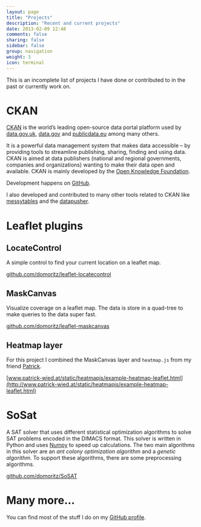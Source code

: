 ```yaml
---
layout: page
title: "Projects"
description: "Recent and current projects"
date: 2013-02-09 12:48
comments: false
sharing: false
sidebar: false
group: navigation
weight: 3
icon: terminal
---
```


This is an incomplete list of projects I have done or contributed to in the past or currently work on.


# CKAN

[CKAN](http://www.ckan.org) is the world’s leading open-source data portal platform used by [data.gov.uk](http://data.gov.uk), [data.gov](http://catalog.data.gov/) and [publicdata.eu](http://publicdata.eu/) among many others.

It is a powerful data management system that makes data accessible – by providing tools to streamline publishing, sharing, finding and using data. CKAN is aimed at data publishers (national and regional governments, companies and organizations) wanting to make their data open and available. CKAN is mainly developed by the [Open Knowledge Foundation](http://okfn.org/).

Development happens on [GitHub](https://github.com/okfn/ckan).

I also developed and contributed to many other tools related to CKAN like [messytables](https://github.com/okfn/messytables) and the [datapusher](https://github.com/okfn/datapusher).


# Leaflet plugins

## LocateControl

A simple control to find your current location on a leaflet map.

[github.com/domoritz/leaflet-locatecontrol](https://github.com/domoritz/leaflet-locatecontrol)


## MaskCanvas

Visualize coverage on a leaflet map. The data is store in a quad-tree to make queries to the data super fast.

[github.com/domoritz/leaflet-maskcanvas](https://github.com/domoritz/leaflet-maskcanvas)


## Heatmap layer

For this project I combined the MaskCanvas layer and `heatmap.js` from my friend [Patrick](http://www.patrick-wied.at).

[www.patrick-wied.at/static/heatmapjs/example-heatmap-leaflet.html](http://www.patrick-wied.at/static/heatmapjs/example-heatmap-leaflet.html)


# SoSat

A SAT solver that uses different statistical optimization algorithms to solve SAT problems encoded in the DIMACS format. This solver is written in Python and uses [Numpy](http://www.numpy.org/) to speed up calculations. The two main algorithms in this solver are an *ant colony optimization algorithm* and a *genetic algorithm*. To support these algorithms, there are some preprocessing algorithms.

[github.com/domoritz/SoSAT](https://github.com/domoritz/SoSAT)

# Many more...

You can find most of the stuff I do on my [GitHub profile](https://github.com/domoritz).
